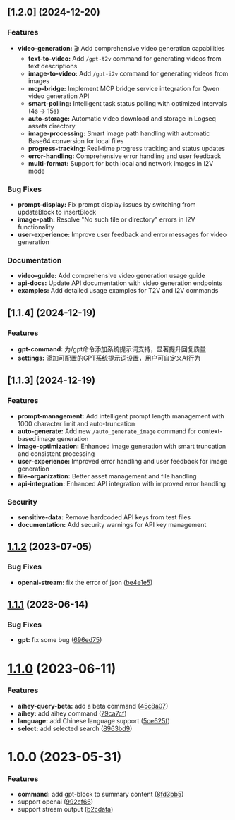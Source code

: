 ## [1.2.0] (2024-12-20)

### Features

* **video-generation:** 🎬 Add comprehensive video generation capabilities
  * **text-to-video:** Add `/gpt-t2v` command for generating videos from text descriptions
  * **image-to-video:** Add `/gpt-i2v` command for generating videos from images
  * **mcp-bridge:** Implement MCP bridge service integration for Qwen video generation API
  * **smart-polling:** Intelligent task status polling with optimized intervals (4s → 15s)
  * **auto-storage:** Automatic video download and storage in Logseq assets directory
  * **image-processing:** Smart image path handling with automatic Base64 conversion for local files
  * **progress-tracking:** Real-time progress tracking and status updates
  * **error-handling:** Comprehensive error handling and user feedback
  * **multi-format:** Support for both local and network images in I2V mode

### Bug Fixes

* **prompt-display:** Fix prompt display issues by switching from updateBlock to insertBlock
* **image-path:** Resolve "No such file or directory" errors in I2V functionality
* **user-experience:** Improve user feedback and error messages for video generation

### Documentation

* **video-guide:** Add comprehensive video generation usage guide
* **api-docs:** Update API documentation with video generation endpoints
* **examples:** Add detailed usage examples for T2V and I2V commands

## [1.1.4] (2024-12-19)

### Features

* **gpt-command:** 为/gpt命令添加系统提示词支持，显著提升回复质量
* **settings:** 添加可配置的GPT系统提示词设置，用户可自定义AI行为

## [1.1.3] (2024-12-19)

### Features

* **prompt-management:** Add intelligent prompt length management with 1000 character limit and auto-truncation
* **auto-generate:** Add new `/auto_generate_image` command for context-based image generation
* **image-optimization:** Enhanced image generation with smart truncation and consistent processing
* **user-experience:** Improved error handling and user feedback for image generation
* **file-organization:** Better asset management and file handling
* **api-integration:** Enhanced API integration with improved error handling

### Security

* **sensitive-data:** Remove hardcoded API keys from test files
* **documentation:** Add security warnings for API key management

## [1.1.2](https://github.com/UNICKCHENG/logseq-ai-assistant/compare/v1.1.1...v1.1.2) (2023-07-05)


### Bug Fixes

* **openai-stream:** fix the error of json ([be4e1e5](https://github.com/UNICKCHENG/logseq-ai-assistant/commit/be4e1e595d2804d3a3aa3e366980eb676b511be5))

## [1.1.1](https://github.com/UNICKCHENG/logseq-ai-assistant/compare/v1.1.0...v1.1.1) (2023-06-14)


### Bug Fixes

* **gpt:** fix some bug ([696ed75](https://github.com/UNICKCHENG/logseq-ai-assistant/commit/696ed7561b2fa1c3afccd425eb54e5a11f71be09))

# [1.1.0](https://github.com/UNICKCHENG/logseq-ai-assistant/compare/v1.0.0...v1.1.0) (2023-06-11)


### Features

* **aihey-query-beta:** add a beta command ([45c8a07](https://github.com/UNICKCHENG/logseq-ai-assistant/commit/45c8a07385f378671b5dc3ed342ac530b62caaee))
* **aihey:** add aihey command ([79ca7cf](https://github.com/UNICKCHENG/logseq-ai-assistant/commit/79ca7cf104a7e8e326566a323d769c99e5bddb16))
* **language:** add Chinese language support ([5ce625f](https://github.com/UNICKCHENG/logseq-ai-assistant/commit/5ce625f4508818e73ecab0fe383205e75c04b6ad))
* **select:** add selected search ([8963bd9](https://github.com/UNICKCHENG/logseq-ai-assistant/commit/8963bd9ea402ab540672dc71cf57a14248f727dd))

# 1.0.0 (2023-05-31)


### Features

* **command:** add gpt-block to summary content ([8fd3bb5](https://github.com/UNICKCHENG/logseq-ai-assistant/commit/8fd3bb5510a390ab822ba86a15b8abc39d1916f7))
* support openai ([992cf66](https://github.com/UNICKCHENG/logseq-ai-assistant/commit/992cf666f04e87198dc364ae2b7a95ed07ae29fd))
* support stream output ([b2cdafa](https://github.com/UNICKCHENG/logseq-ai-assistant/commit/b2cdafa8338024b8ff0fee8207b5ef42aa13959a))
